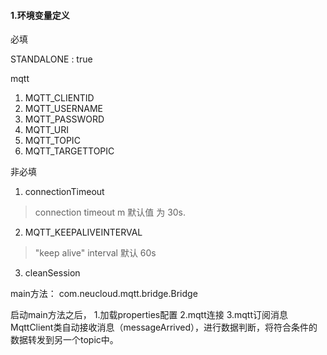 #### 1.环境变量定义

必填

STANDALONE  :   true 

mqtt

1. MQTT_CLIENTID
2. MQTT_USERNAME
3. MQTT_PASSWORD
4. MQTT_URI
5. MQTT_TOPIC
6. MQTT_TARGETTOPIC
 



非必填

1.   connectionTimeout

   > connection timeout m 默认值 为 30s.
   
2.  MQTT_KEEPALIVEINTERVAL

>    "keep alive" interval  默认 60s 
3.  cleanSession
    
main方法：
    com.neucloud.mqtt.bridge.Bridge
    
    
启动main方法之后，
    1.加载properties配置
    2.mqtt连接
    3.mqtt订阅消息
MqttClient类自动接收消息（messageArrived），进行数据判断，将符合条件的数据转发到另一个topic中。

     

      
          
